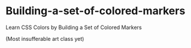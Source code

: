 # Building-a-set-of-colored-markers
Learn CSS Colors by Building a Set of Colored Markers

(Most insufferable art class yet)

